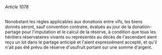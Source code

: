 ###### Article 1078

Nonobstant les règles applicables aux donations entre vifs, les biens donnés seront, sauf convention contraire, évalués au jour de la donation-partage pour l'imputation et le calcul de la réserve, à condition que tous les héritiers réservataires vivants ou représentés au décès de l'ascendant aient reçu un lot dans le partage anticipé et l'aient expressément accepté, et qu'il n'ait pas été prévu de réserve d'usufruit portant sur une somme d'argent.

